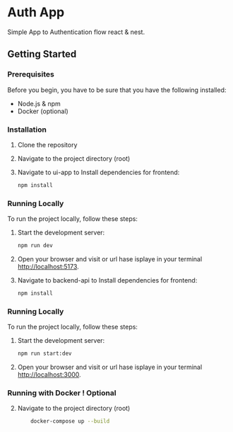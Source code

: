 # Auth App

Simple App to Authentication flow react & nest.

## Getting Started

### Prerequisites

Before you begin, you have to be sure that you have the following installed:

- Node.js & npm
- Docker (optional)

### Installation

1. Clone the repository

2. Navigate to the project directory (root)

3. Navigate to ui-app to  Install dependencies for frontend:

    ```bash
    npm install
    ```

### Running Locally

To run the project locally, follow these steps:

1. Start the development server:

    ```bash
    npm run dev
    ```

2. Open your browser and visit  or url hase isplaye in your terminal [http://localhost:5173](http://localhost:5173).


4. Navigate to backend-api to  Install dependencies for frontend:

    ```bash
    npm install
    ```

### Running Locally

To run the project locally, follow these steps:

1. Start the development server:

    ```bash
    npm run start:dev
    ```

2. Open your browser and visit  or url hase isplaye in your terminal [http://localhost:3000](http://localhost:3000).


### Running with Docker ! Optional

2. Navigate to the project directory (root)
    ```bash
        docker-compose up --build
    ```